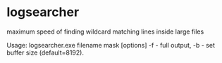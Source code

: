 # logsearcher
maximum speed of finding wildcard matching lines inside large files

Usage: logsearcher.exe filename mask [options]
-f           - full output,
-b <bufsize> - set buffer size (default=8192).
